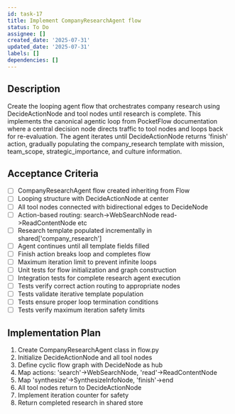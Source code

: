 ```yaml
---
id: task-17
title: Implement CompanyResearchAgent flow
status: To Do
assignee: []
created_date: '2025-07-31'
updated_date: '2025-07-31'
labels: []
dependencies: []
---
```


## Description

Create the looping agent flow that orchestrates company research using DecideActionNode and tool nodes until research is complete. This implements the canonical agentic loop from PocketFlow documentation where a central decision node directs traffic to tool nodes and loops back for re-evaluation. The agent iterates until DecideActionNode returns 'finish' action, gradually populating the company_research template with mission, team_scope, strategic_importance, and culture information.

## Acceptance Criteria

- [ ] CompanyResearchAgent flow created inheriting from Flow
- [ ] Looping structure with DecideActionNode at center
- [ ] All tool nodes connected with bidirectional edges to DecideNode
- [ ] Action-based routing: search->WebSearchNode read->ReadContentNode etc
- [ ] Research template populated incrementally in shared['company_research']
- [ ] Agent continues until all template fields filled
- [ ] Finish action breaks loop and completes flow
- [ ] Maximum iteration limit to prevent infinite loops
- [ ] Unit tests for flow initialization and graph construction
- [ ] Integration tests for complete research agent execution
- [ ] Tests verify correct action routing to appropriate nodes
- [ ] Tests validate iterative template population
- [ ] Tests ensure proper loop termination conditions
- [ ] Tests verify maximum iteration safety limits

## Implementation Plan

1. Create CompanyResearchAgent class in flow.py
2. Initialize DecideActionNode and all tool nodes
3. Define cyclic flow graph with DecideNode as hub
4. Map actions: 'search'->WebSearchNode, 'read'->ReadContentNode
5. Map 'synthesize'->SynthesizeInfoNode, 'finish'->end
6. All tool nodes return to DecideActionNode
7. Implement iteration counter for safety
8. Return completed research in shared store
